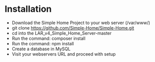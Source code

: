 # Installation
* Download the Simple Home Project to your web server (/var/www/)
* git clone https://github.com/Simple-Home/Simple-Home.git
* cd into the LAR_v4_Simple_Home_Server-master
* Run the command: composer install
* Run the command: npm install
* Create a database in MySQL
* Visit your webservers URL and proceed with setup